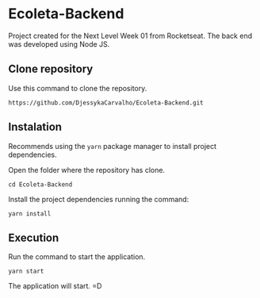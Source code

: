 ﻿# Ecoleta-Backend

Project created for the Next Level Week 01 from Rocketseat.
The back end was developed using Node JS.

## Clone repository

Use this command to clone the repository.

```
https://github.com/DjessykaCarvalho/Ecoleta-Backend.git
```

## Instalation

Recommends using the `yarn` package manager to install project dependencies.

Open the folder where the repository has clone.

```
cd Ecoleta-Backend
```

Install the project dependencies running the command:

```
yarn install
```

## Execution

Run the command to start the application.

```
yarn start
```

The application will start. =D
